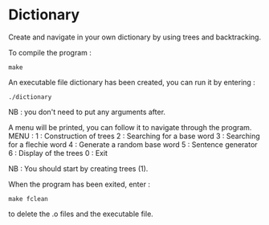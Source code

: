 # Dictionary

Create and navigate in your own dictionary by using trees and backtracking.

To compile the program :

    make

An executable file dictionary has been created, you can run it by entering :

    ./dictionary

NB : you don't need to put any arguments after.

A menu will be printed, you can follow it to navigate through the program.
MENU :
1 : Construction of trees
2 : Searching for a base word
3 : Searching for a flechie word
4 : Generate a random base word
5 : Sentence generator
6 : Display of the trees
0 : Exit

NB : You should start by creating trees (1).

When the program has been exited, enter :

    make fclean

to delete the .o files and the executable file.
